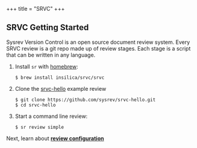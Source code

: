 +++
title = "SRVC"
+++

<h2>SRVC Getting Started</h2>
Sysrev Version Control is an open source document review system. Every SRVC review is a git repo made up of review stages. Each stage is a script that can be written in any language.  

1. Install `sr` with [homebrew](https://brew.sh/):
   ```plaintext
   $ brew install insilica/srvc/srvc
   ```
2. Clone the [srvc-hello](https://github.com/sysrev/srvc-hello) example review
   ```plaintext
   $ git clone https://github.com/sysrev/srvc-hello.git
   $ cd srvc-hello
   ```
3. Start a command line review:
   ```plaintext
   $ sr review simple
   ```

Next, learn about [**review configuration**](/docs/sr.yaml) 
